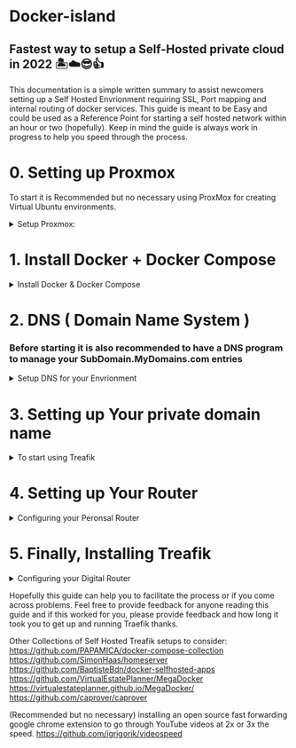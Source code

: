 # Docker-island
## Fastest way to setup a Self-Hosted private cloud in 2022  🏝☁😎👍 

This documentation is a simple written summary to assist newcomers setting up a Self Hosted Envrionment requiring SSL, Port mapping and internal routing of docker services. This guide is meant to be Easy and could be used as a Reference Point for starting a self hosted network within an hour or two (hopefully). Keep in mind the guide is always work in progress to help you speed through the process.

# 0. Setting up Proxmox 
To start it is Recommended but no necessary using ProxMox for creating Virtual Ubuntu environments.
<details>
 <summary>Setup Proxmox:</summary> 
  Instructions: https://www.youtube.com/watch?v=7OVaWaqO2aU
   Working as 2022 Q3 ^
   It is best to use a hypervisor ( ProxMox ) for creating virtual machines in order to run different Ubuntu environments such as setting up a reverse proxy's and for other additional benefits such as taking snapshots to revert back changes or testing different Ubuntu Setups which will save you a lot of time.
   

  (no need to view but this video but it provides you a list of benefits for using virtual machines:)
   https://www.youtube.com/watch?v=SVQmzaSabEQ


     (skip for now, needs more testing) In addition from a security a standpoint it is recommended but not necessary creating a Virtual LAN to avoid any attacks in your real LAN. https://www.youtube.com/watch?v=qTbeHpdHcqs
   ( if using a laptop or pc as your main setup, you can also purchase a USB to Ethernet Adapter for ProxMox to recognize it as an additional network which you can assign a VLAN, then you can start creating virtual machines on that VLAN )
</details>
 
   
# 1. Install Docker + Docker Compose
<details>
  <summary> Install Docker & Docker Compose </summary>
Docker Installation Follow along video ( watch up until 14:07 and be finished ) : https://www.youtube.com/watch?v=EL1Ex04iUcA 
</details>
 
# 2. DNS ( Domain Name System )
### Before starting it is also recommended to have a DNS program to manage your SubDomain.MyDomains.com entries 
<details>
  <summary>Setup DNS for your Envrionment </summary>
   1. for example mapping your local 192.168.10.5:9000 translated into portainer.mydomain.com therefore making it easier for you to Name your docker services as sub domains for easier management.
    (in addition Traefik will help routing to the correct services) Having a DNS program will allow you to edit and manage your DNS entries using AdGuard or Pi-Hole DNS. Make sure to reload browser after adding a DNS entry if Installing Adguard from the SNAP store. 
   * If you install Adguard  ( Adgurd->Filters->DNS Rewrites)

   
Also CloudFlare allows you to add DNS entries from their website but it is not recommended as it exposes another attack vulnerability to your network. A better solution is to install a Local DNS management software on your network. so you can lessen attacks and keep your internal IP and ports routing Locally to your system and services. ( you can install it on the same system or an a external ProxMox virtual machine or on a Raspberry Pie to point it to your Treafik setup. The easy way is to install AdGuard from the Ubuntu Software App store (SNAP) you simply search and download AdGuard. Or visit Pi-Hole website and run the automated script that will guide you through the process.

Pi-Hole One step automated install: https://github.com/pi-hole/pi-hole/#one-step-automated-install the gotcha's are changing your DNS on your resolv.conf to your local ip
You can watch this video up till 4:06 and be done: https://youtu.be/dH3DdLy574M
</details>



# 3. Setting up Your private domain name
<details>
  <summary>  To start using Treafik </summary>
  it is Important to own a domain name as docker services will require SSL. You can purchase a cheap $6 dollar a year domain name preferably from CloudFlare or any other Service Provider.
  
   If purchased elsewhere make sure to point your NameServers to CloudFlare. ( 2022 Q3: cloudflare domain prices: .uk $4.76, .us $6.50, .com $8.57) or you can try free domains from https://www.freenom.com ( when searching for a domain it will trick you into thinking it has been taken but it's not true, just enter the ending of the domain you want, example: myfreedomain.tk to get it when searching for it )
  To buy a domain name from cloudflare you can find it via ( CloudFlare account -> Top Right, Add Site button ->Register a new domain with Cloudflare )
   https://www.cloudflare.com/products/registrar/

   It is necessary to create a CloudFlare account for using OnRamp, The CloudFlare account will be necessary as it will generate an API token which will be used to connect your free SSL to your Internal Treafik network. 

Reference video only ( stop at 5:20 ) to move on with this guide: https://www.youtube.com/watch?v=b83S_N1kkJM
What I did was add a "A" Record to my internal IP and a CNAME pointing to my Treafik subdomain example treafik.mydomain.com ( you can name it whatever etc.mydomain.com)
In CloudFlare make sure you create the api token before you proceed! 
</details>


# 4. Setting up Your  Router 
<details>
  <summary> Configuring your Peronsal Router</summary>
 It is also important to do Port Mapping on your router in order to point the incoming SSL from CloudFlare connection to your internal Treafik computer.. the Ports from CloudFlare to your Ubuntu machine running Treafik example 192.168.10.etc. You can YouTube your router model on how to do port forwarding, it might be under WAN ->Virtual Server / Port Forwarding.

   Enabling it and by entering your HTTP server External Port 80 to Internal Port 80 and adding another Entry for HTTP Server External Port 443 to Internal 443 TCP protocol.

   I managed to get it working before using Tim's Guide SSL on everything without port forwarding but it might not work for other services. There is also another guide made by DB Tech to avoid using Port Forwarding, just by using CloudFlare Zero Trust Tunnels ( not tested yet, but I heard people were getting banned in the comments due to TOS violations from using streaming services like kodi ) https://www.youtube.com/watch?v=m-RYTu-Qq3A or https://youtu.be/RUJy9fjoiy4
   </details>
   
# 5. Finally, Installing Treafik
<details>
  <summary> Configuring your Digital Router</summary>

 using https://github.com/traefikturkey/onramp
   Hopefully this guide will help you to finally get Docker running with Treafik services correctly, and Many Thanks! to contributors from TechnoTim's discord Community for making TreafikTurkey and OnRamp! and to the Github community for making it easier than ever to setup your services!.
   So to finish off, Make sure You copy and paste the commands individually line by line in your terminal from onramp:
   
sudo apt install git make nano -y

sudo mkdir /apps

sudo chown -R $USER:$USER /apps

cd /apps

git clone https://github.com/traefikturkey/onramp.git onramp

cd onramp

make start-staging

Remove placeholder content including the brackets: < replace > example: 
HOST_NAME=< replace > with:
HOST_NAME=mypcname

If you don't know your hostname, in Ubuntu you can view it by:
right clicking on ubuntu desktop ->Display Settings -> left side, scroll all the way down to About -> Device Name ( you will find your host name) if you would like to change it will require a Restart.

make sure it is in the correct directory ! don't clone it anywhere else. I believe the correct directory is Computer/apps/onramp. You can verify by clicking in Ubuntu Files -> Left Side +Other Locations -> Computer -> Apps -> onramp
That's where the make start-staging script should run.

 Also if you mess up, don't stress out, you can edit the script again.

the make start-staging will run the Makefile script and will create a hidden .env file with your provided HOSTNAME and Token information, so if it's not working, you can always go back and edit the hidden file by running this command:
 cd /apps/onramp
ls -lha
 ( you will see the .env listed )
 sudo nano .env
( to edit the file ^ )

go back and re-run the make start-staging 
if something is not working, go back to check on your CloudFlare to make sure you "A" record is pointing to your home IP and as previously mentioned a CNAME record to your subdomain example: ( treafik.mydomain.com ) 

Once you get it working it the script will get you Staging SSL certificate for testing to make sure your connection went through. If you can confirm it's working, you can do so by click the url link it provided to you for your treafik dashboard ( from running the script in terminal. )

Finally if you can verify you have SSL via your browser then you are good to proceed to the final step which is taking down the staging certificates to get real SSL certificates
( just confirm you are getting SSL on your browser )
Awesome if you did! Last thing to do now, is to take down the staging certificates to get real ones by doing so:

make down-staging
and
make
^ this will get your real SSL certificates.

Congrats now it's time to start spinning up instances of Docker services using the OnRamp commands: 
make list-services

and to install them for example: 
make enable-service portainer
make restart
^ After enabling a service, make sure to run (make restart) in order for the service to show up in your treafik dashboard.
</details>

Hopefully this guide can help you to facilitate the process or if you come across problems.
Feel free to provide feedback for anyone reading this guide and if this worked for you, please provide feedback and how long it took you to get up and running Traefik thanks.

Other Collections of Self Hosted Treafik setups to consider:
https://github.com/PAPAMICA/docker-compose-collection
https://github.com/SimonHaas/homeserver
https://github.com/BaptisteBdn/docker-selfhosted-apps
https://github.com/VirtualEstatePlanner/MegaDocker
https://virtualestateplanner.github.io/MegaDocker/
https://github.com/caprover/caprover

 (Recommended but no necessary)  installing an open source fast forwarding google chrome extension to go through YouTube videos at 2x or 3x the speed. https://github.com/igrigorik/videospeed 
